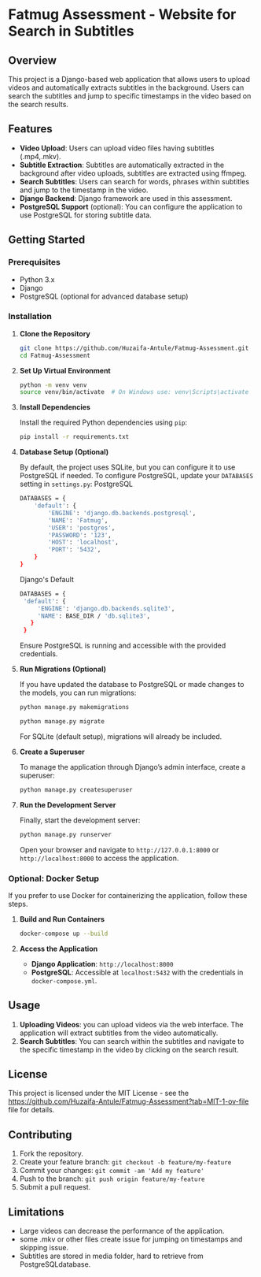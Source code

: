 # Fatmug Assessment - Website for Search in Subtitles

## Overview

This project is a Django-based web application that allows users to upload videos and automatically extracts subtitles in the background. Users can search the subtitles and jump to specific timestamps in the video based on the search results. 

## Features

- **Video Upload**: Users can upload video files having subtitles (.mp4,.mkv).
- **Subtitle Extraction**: Subtitles are automatically extracted in the background after video uploads, subtitles are extracted using ffmpeg.
- **Search Subtitles**: Users can search for words, phrases within subtitles and jump to the timestamp in the video.
- **Django Backend**: Django framework are used in this assessment.
- **PostgreSQL Support** (optional): You can configure the application to use PostgreSQL for storing subtitle data.

## Getting Started

### Prerequisites

- Python 3.x
- Django
- PostgreSQL (optional for advanced database setup)

### Installation

1. **Clone the Repository**

   ```bash
   git clone https://github.com/Huzaifa-Antule/Fatmug-Assessment.git
   cd Fatmug-Assessment
   ```

2. **Set Up Virtual Environment**

   ```bash
   python -m venv venv
   source venv/bin/activate  # On Windows use: venv\Scripts\activate
   ```

3. **Install Dependencies**

   Install the required Python dependencies using `pip`:

   ```bash
   pip install -r requirements.txt
   ```

4. **Database Setup (Optional)**

   By default, the project uses SQLite, but you can configure it to use PostgreSQL if needed. To configure PostgreSQL, update your `DATABASES` setting in `settings.py`:
   PostgreSQL
   ```bash
   DATABASES = {
       'default': {
           'ENGINE': 'django.db.backends.postgresql',
           'NAME': 'Fatmug',
           'USER': 'postgres',
           'PASSWORD': '123',
           'HOST': 'localhost',
           'PORT': '5432',
       }
   }
   ```
   Django's Default
   ```bash
   DATABASES = {
    'default': {
        'ENGINE': 'django.db.backends.sqlite3',
        'NAME': BASE_DIR / 'db.sqlite3',
      }
    }
   ```
   Ensure PostgreSQL is running and accessible with the provided credentials.

5. **Run Migrations (Optional)**

   If you have updated the database to PostgreSQL or made changes to the models, you can run migrations:

   ```bash
   python manage.py makemigrations
   ```
   
   ```bash
   python manage.py migrate
   ```

   For SQLite (default setup), migrations will already be included.

7. **Create a Superuser**

   To manage the application through Django’s admin interface, create a superuser:

   ```bash
   python manage.py createsuperuser
   ```

8. **Run the Development Server**

   Finally, start the development server:

   ```bash
   python manage.py runserver
   ```

   Open your browser and navigate to `http://127.0.0.1:8000` or `http://localhost:8000` to access the application.

### Optional: Docker Setup

If you prefer to use Docker for containerizing the application, follow these steps.

1. **Build and Run Containers**

   ```bash
   docker-compose up --build
   ```

2. **Access the Application**

   - **Django Application**: `http://localhost:8000`
   - **PostgreSQL**: Accessible at `localhost:5432` with the credentials in `docker-compose.yml`.


## Usage

1. **Uploading Videos**: you can upload videos via the web interface. The application will extract subtitles from the video automatically.
2. **Search Subtitles**: You can search within the subtitles and navigate to the specific timestamp in the video by clicking on the search result.

## License

This project is licensed under the MIT License - see the https://github.com/Huzaifa-Antule/Fatmug-Assessment?tab=MIT-1-ov-file file for details.

## Contributing

1. Fork the repository.
2. Create your feature branch: `git checkout -b feature/my-feature`
3. Commit your changes: `git commit -am 'Add my feature'`
4. Push to the branch: `git push origin feature/my-feature`
5. Submit a pull request.

## Limitations

- Large videos can decrease the performance of the application.
- some .mkv or other files create issue for jumping on timestamps and skipping issue.
- Subtitles are stored in media folder, hard to retrieve from PostgreSQLdatabase.

